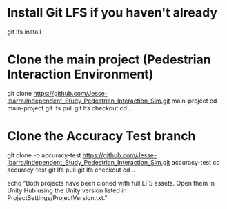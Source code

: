 # Install Git LFS if you haven't already
git lfs install

# Clone the main project (Pedestrian Interaction Environment)
git clone https://github.com/Jesse-Ibarra/Independent_Study_Pedestrian_Interaction_Sim.git main-project
cd main-project
git lfs pull
git lfs checkout
cd ..

# Clone the Accuracy Test branch
git clone -b accuracy-test https://github.com/Jesse-Ibarra/Independent_Study_Pedestrian_Interaction_Sim.git accuracy-test
cd accuracy-test
git lfs pull
git lfs checkout
cd ..

echo "Both projects have been cloned with full LFS assets. Open them in Unity Hub using the Unity version listed in ProjectSettings/ProjectVersion.txt."
